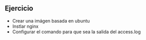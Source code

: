 ## Ejercicio

* Crear una imágen basada en ubuntu
* Instlar nginx
* Configurar el comando para que sea la salida del access.log